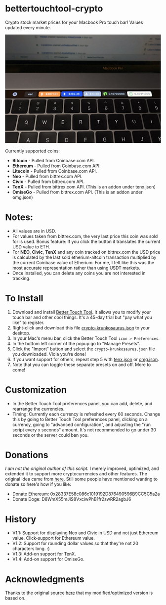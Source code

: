 # bettertouchtool-crypto
Crypto stock market prices for your Macbook Pro touch bar! Values updated every minute.

![Screenshot](example.jpg)

Currently supported coins: 
- **Bitcoin** - Pulled from Coinbase.com API.
- **Ethereum** - Pulled from Coinbase.com API.
- **Litecoin** - Pulled from Coinbase.com API.
- **Neo** - Pulled from bittrex.com API.
- **Civic** - Pulled from bittrex.com API.
- **TenX** - Pulled from bittrex.com API. (This is an addon under tenx.json)
- **OmiseGo** - Pulled from bittrex.com API. (This is an addon under omg.json)


# Notes: 
- All values are in USD.
- For values taken from bittrex.com, the very last price this coin was sold for is used. Bonus feature: If you click the button it translates the current USD value to ETH.
- For **NEO**, **Civic**, **TenX** and any coin tracked on bittrex.com the USD price is calculated by the last sold etherium-altcoin transaction multiplied by the current Coinbase value of Etherium. For me, I felt like this was the most accurate representation rather than using USDT markets.
- Once installed, you can delete any coins you are not interested in tracking.

# To Install

1. Download and install [Better Touch Tool](https://www.boastr.net/downloads/). It allows you to modify your touch bar and other cool things. It's a 45-day trial but "pay what you like" to register.
2. Right-click and download this file [crypto-krunkosaurus.json](https://raw.githubusercontent.com/krunkosaurus/bettertouchtool-crypto/master/crypto-krunkosaurus.json) to your desktop.
3. In your Mac's menu bar, click the Better Touch Tool `icon > Preferences`.
4. In the bottom left corner of the popup go to "Manage Presets". 
5. Click the "Import" button and select the `crypto-krunkosaurus.json` file you downloaded. Viola you're done!
6. If you want support for others, repeat step 5 with [tenx.json](https://raw.githubusercontent.com/krunkosaurus/bettertouchtool-crypto/master/tenx.json) or [omg.json](https://raw.githubusercontent.com/krunkosaurus/bettertouchtool-crypto/master/omg.json). 
7. Note that you can toggle these separate presets on and off. More to come!

# Customization

- In the Better Touch Tool preferences panel, you can add, delete, and rearrange the currencies.
- Timing: Currently each currency is refreshed every 60 seconds. Change this by going to Better Touch Tool preferences panel, clicking on a currency, going to "advanced configuration", and adjusting the "run script every x seconds" amount. It's not recommended to go under 30 seconds or the server could ban you.

# Donations

_I am not the original author of this script._ I merely improved, optimized, and extended it to support more cryptocurrencies and other features. The original idea came from [here](https://steemit.com/neo/@awesomemo/get-the-latest-price-of-neo-on-your-macbook-touchbar).  Still some people have mentioned wanting to donate so here's how if you like:

- Donate Ethereum: 0x28337E58c086c1019192D876490596B9CC5C5a2a
- Donate Doge: D8WmX55mJiS8VxciwPhB1fr2swRR2agbJ6


# History
- V1.1: Support for displaying Neo and Civic in USD and not just Ethereum value. Click-support for Ethereum value.
- V1.2: Support for rounding dollar values so that they're not 20 characters long. :)
- V1.3: Add-on support for TenX.
- V1.4: Add-on support for OmiseGo.

# Acknowledgments

Thanks to the original source [here](https://steemit.com/neo/@awesomemo/get-the-latest-price-of-neo-on-your-macbook-touchbar) that my modified/optimized version is based on.
